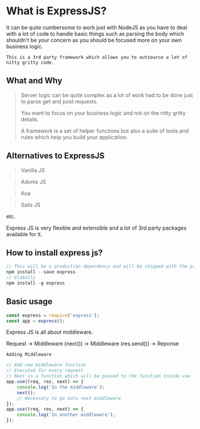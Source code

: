 # What is ExpressJS?
It can be quite cumbersome to work just with NodeJS as you have to deal with a lot of code to handle basic things such as parsing the body which shouldn't be your concern as you should be focused more on your own business logic.

`This is a 3rd party framework which allows you to outsource a lot of nitty gritty code.`

## What and Why
> Server logic can be quite complex as a lot of work had to be done just to parse get and post requests.
>
> You want to focus on your business logic and not on the nitty gritty details.
>
> A framework is a set of helper functions but also a suite of tools and rules which help you build your application.

## Alternatives to ExpressJS
> Vanilla JS

> Adonis JS

> Koa

> Sails JS

etc.

Express JS is very flexible and extensible and a lot of 3rd party packages available for it.

## How to install express js?
```js
// This will be a production dependency and will be shipped with the project
npm install --save express 
// Globally
npm install -g express
```

## Basic usage
```js
const express = require('express');
const app = express();
```

Express JS is all about middleware.

Request -> Middleware (next()) -> Middleware (res.send()) -> Reponse

`Adding Middleware`
```js
// Add new middleware function
// Executed for every request
// Next is a function which will be passed to the function inside use
app.use((req, res, next) => {
    console.log('In the middleware');
    next();
    // Necessary to go onto next middleware
});
app.use((req, res, next) => {
    console.log('In another middleware');
});
```